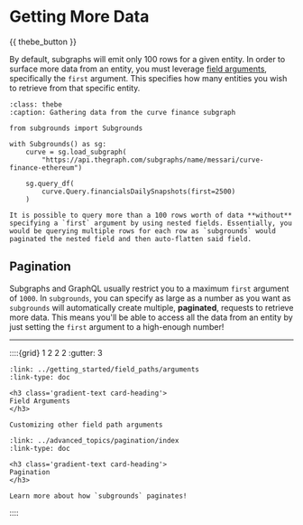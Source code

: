 # Getting More Data

{{ thebe_button }}

By default, subgraphs will emit only 100 rows for a given entity. In order to surface more data from an entity, you must leverage [field arguments](/subgrounds/getting_started/field_paths/arguments), specifically the `first` argument. This specifies how many entities you wish to retrieve from that specific entity.

```{code-block} python
:class: thebe
:caption: Gathering data from the curve finance subgraph

from subgrounds import Subgrounds

with Subgrounds() as sg:
    curve = sg.load_subgraph(
        "https://api.thegraph.com/subgraphs/name/messari/curve-finance-ethereum")

    sg.query_df(
        curve.Query.financialsDailySnapshots(first=2500)
    )
```

```{note}
It is possible to query more than a 100 rows worth of data **without** specifying a `first` argument by using nested fields. Essentially, you would be querying multiple rows for each row as `subgrounds` would paginated the nested field and then auto-flatten said field.
```

## Pagination

Subgraphs and GraphQL usually restrict you to a maximum `first` argument of `1000`. In `subgrounds`, you can specify as large as a number as you want as `subgrounds` will automatically create multiple, **paginated**, requests to retrieve more data. This means you'll be able to access all the data from an entity by just setting the `first` argument to a high-enough number!

---

::::{grid} 1 2 2 2
:gutter: 3

```{grid-item-card}
:link: ../getting_started/field_paths/arguments
:link-type: doc

<h3 class='gradient-text card-heading'>
Field Arguments
</h3>

Customizing other field path arguments
```

```{grid-item-card}
:link: ../advanced_topics/pagination/index
:link-type: doc

<h3 class='gradient-text card-heading'>
Pagination
</h3>

Learn more about how `subgrounds` paginates!
```
::::
